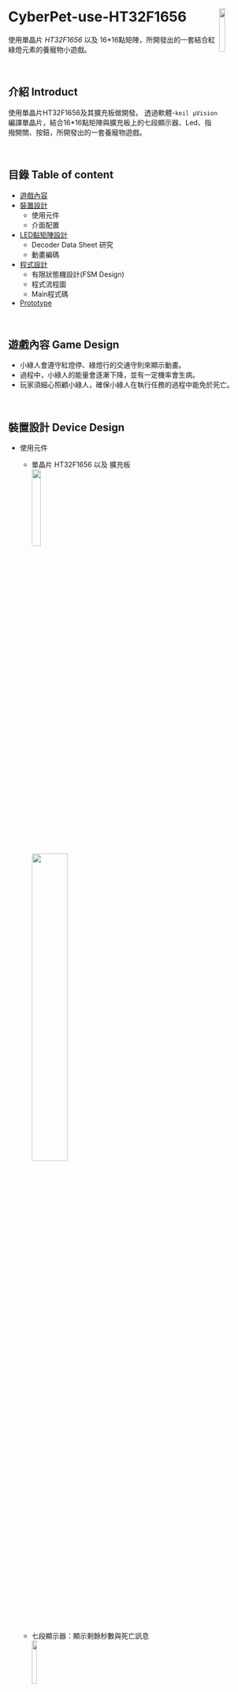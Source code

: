 # CyberPet-use-HT32F1656  <img src="https://github.com/jaydenjian/CyberPet-use-HT32F1656/blob/master/media/246529499_c.gif" width=15% align="right"/>
使用單晶片 _*HT32F1656*_ 以及 16*16點矩陣，所開發出的一套結合紅綠燈元素的養寵物小遊戲。


<br>

## 介紹 Introduct
使用單晶片HT32F1656及其擴充板做開發。
透過軟體-`keil µVision`編譯單晶片，結合16*16點矩陣與擴充板上的七段顯示器、Led、指撥開關、按鈕，所開發出的一套養寵物遊戲。


<br>

## 目錄 Table of content
* [遊戲內容](#遊戲內容-Game-Design)
* [裝置設計](#裝置設計-Device-Design)
  * 使用元件
  * 介面配置
* [LED點矩陣設計](#LED點矩陣設計-LED-Matrix-Design)
  * Decoder Data Sheet 研究
  * 動畫編碼
* [程式設計](#程式設計-Programming)
  * 有限狀態機設計(FSM Design)
  * 程式流程圖
  * Main程式碼
* [Prototype](#Prototype)


<br>

## 遊戲內容 Game Design
* 小綠人會遵守紅燈停、綠燈行的交通守則來顯示動畫。
* 過程中，小綠人的能量會逐漸下降，並有一定機率會生病。
* 玩家須細心照顧小綠人，確保小綠人在執行任務的過程中能免於死亡。


<br>

## 裝置設計 Device Design
* 使用元件 
  * 單晶片 HT32F1656 以及 擴充板 <br> <img src="https://github.com/jaydenjian/CyberPet-use-HT32F1656/blob/master/media/%E5%9C%96%E5%B1%A4%201.png" width=20% > <br> <img src="https://github.com/jaydenjian/CyberPet-use-HT32F1656/blob/master/media/%E5%9C%96%E5%B1%A4%202.png" width=40% >
  
  <br> 
  
  * 七段顯示器：顯示剩餘秒數與死亡訊息 <br> <img src="https://github.com/jaydenjian/CyberPet-use-HT32F1656/blob/master/media/7seg.png" width=15% >
  
  <br>
  
  * LED燈：顯示小綠人能量<br> <img src="https://github.com/jaydenjian/CyberPet-use-HT32F1656/blob/master/media/Led.png" width=15% >
  <br>
  
  * 指撥開關：控制小綠人餵食與打針<br> <img src="https://github.com/jaydenjian/CyberPet-use-HT32F1656/blob/master/media/%E6%8C%87%E6%92%A5.png" width=15% >
  
  <br>
  
  * 16*16點矩陣：顯示小綠人動畫<br> <img src="https://github.com/jaydenjian/CyberPet-use-HT32F1656/blob/master/media/%E5%9C%96%E5%B1%A4%203.png" width=30% >
  
  <br>
  
  * RGB LED燈：顯示紅綠燈狀態<br> <img src="https://github.com/jaydenjian/CyberPet-use-HT32F1656/blob/master/media/RGB%20LED.jpg" width=15% >



<br>

* 介面配置
<p align="center"><img src="https://github.com/jaydenjian/CyberPet-use-HT32F1656/blob/master/media/device_setting.png" width=80% >


<br>


## LED點矩陣設計 LED Matrix Design
### Decoder Data Sheet 研究：<br> <img src="https://github.com/jaydenjian/CyberPet-use-HT32F1656/blob/master/media/LED%20Matrix%20Pin.png" width=50% align="right"/>

  16x16點矩陣是利用2個74HC138D, 2個74HC595D 所控制，2種decoder的功能都是可以利用3隻PIN腳控制8bit的輸出，由2個138 decoder控制「行」，2個    595 decoder控制「列」，並藉由視覺暫留的方式，將圖形呈現出來。

<br> <p align="center"><img src="https://github.com/jaydenjian/CyberPet-use-HT32F1656/blob/master/media/LED%20Matrix%20Data%20Process-04.png" width=70% />
<br> <p align="center"> 圖像顯示流程圖

> **74HC595D**： <br>
使用16x16點矩陣上的`DI`, `CLK`, `LAT`腳位來輸出入 —— DI腳用於傳輸每bit的LED是否亮(HIGH=亮,LOW=不亮)；CLK腳用於shift register clock，上升時發送data出去；LAT腳用於鎖存剛發送出來的data，給後面的138解碼器做掃描讀取資料用。<br>
每張圖共由***32組8bit編碼*** 所組成，每次發送一組8bit的data出去(eg.0xF4)，接著由138解碼器掃描輸出LED。因為速度很快，足以在人眼上產生視覺暫留效果，達到圖形顯現。<br>
595解碼器主要負責程式碼`Send`的部分。
   
<br> <p align="center"><img src="https://github.com/jaydenjian/CyberPet-use-HT32F1656/blob/master/media/595_function%20Flow-05-06-06.png" width=70% />
<br> <p align="center"> 74HC595D Decode訊號傳輸流程
 
   ```C++
   void Send( unsigned char dat) //* LEDARRAY_G(138 IC) need be HIGH level(close)
{
	...
}
   ```

 
> **74HC138D**： <br>
使用16x16點矩陣上的G,A,B,C,D腳位，D腳位是用來選擇2個138解碼器的其中一個，G腳位則是致能端，須在每次讀取圖形資料時***關閉***(G腳位設為HIGH為關閉，G=0x10)以避免重影。A,B,C腳位則可以組合出8種8bit的輸出，來掃描前端595解碼器所存入的data，最後將G腳位開啟致能，顯是圖形。 <br> 
138解碼器主要負責程式碼 `Scan_Line` 的部分。
 <br> <p align="center"><img src="https://github.com/jaydenjian/CyberPet-use-HT32F1656/blob/master/media/138_outputTable.png" width=70% />
<br> <p align="center"> 74HC138D Decode輸出表
 
 ```C++
   void Scan_Line( unsigned char m) //Scan colum
{	
	switch(m)
	{
		...
	}
}
   ```
 <br>
 
 
### 動畫編碼
LED Matrix為共陽的16進制編碼，人物走動動畫共有7張圖，人物靜止動畫共有4張圖，人物餵食共2張圖，人物醫療共5張圖，人物生病共7張圖，以及人物死亡1張圖，總共有26張圖，26個矩陣，832個8bit編碼，6656個bit要數。編碼著實耗費時間體力！ <br> 
請查閱：[圖形編碼文件檔](https://github.com/jaydenjian/CyberPet-use-HT32F1656/blob/master/Animation%20Code.docx)

<br> <img src="https://github.com/jaydenjian/CyberPet-use-HT32F1656/blob/master/media/GIF%20File/%E5%B0%8F%E7%B6%A0%E4%BA%BAwalkGIF.gif" width=15% />
<img src="https://github.com/jaydenjian/CyberPet-use-HT32F1656/blob/master/media/GIF%20File/%E5%B0%8F%E7%B6%A0%E4%BA%BAstopGIF.gif" width=15% />
<img src="https://github.com/jaydenjian/CyberPet-use-HT32F1656/blob/master/media/GIF%20File/%E5%B0%8F%E7%B6%A0%E4%BA%BAsickGIF.gif" width=15% />
<img src="https://github.com/jaydenjian/CyberPet-use-HT32F1656/blob/master/media/GIF%20File/%E5%B0%8F%E7%B6%A0%E4%BA%BAinjectionGIF.gif" width=15% />
<img src="https://github.com/jaydenjian/CyberPet-use-HT32F1656/blob/master/media/GIF%20File/%E5%B0%8F%E7%B6%A0%E4%BA%BAeatGIF.gif" width=15% />

 ## 程式設計
 
### 有限狀態機設計(FSM Design) <br>
有限狀態機（縮寫：FSM），用於表示有限個狀態以及在這些狀態之間的轉移和動作等行為的數學模型。
 <br> <p align="center"><img src="https://github.com/jaydenjian/CyberPet-use-HT32F1656/blob/master/media/%E5%9C%96%E7%89%87%201.png" width=30% />

<br>

### 程式流程圖 <br> 
* Main主程式流程圖 <br> 
<img src="https://github.com/jaydenjian/CyberPet-use-HT32F1656/blob/master/media/Main_Process-07.png" width=60% />
<br>

* 生病程式流程圖 <br>
<img src="https://github.com/jaydenjian/CyberPet-use-HT32F1656/blob/master/media/Sick_-10.png" width=25% />
<br> 

* 紅燈程式流程圖 <br>
<img src="https://github.com/jaydenjian/CyberPet-use-HT32F1656/blob/master/media/Red_-09.png" width=35% />
<br> 

* 綠燈程式流程圖 <br>
<img src="https://github.com/jaydenjian/CyberPet-use-HT32F1656/blob/master/media/Green_-11.png" width=35% />
<br> 

* 黃燈程式流程圖 <br>
<img src="https://github.com/jaydenjian/CyberPet-use-HT32F1656/blob/master/media/Yellow_-08.png" width=10% />
<br> 

